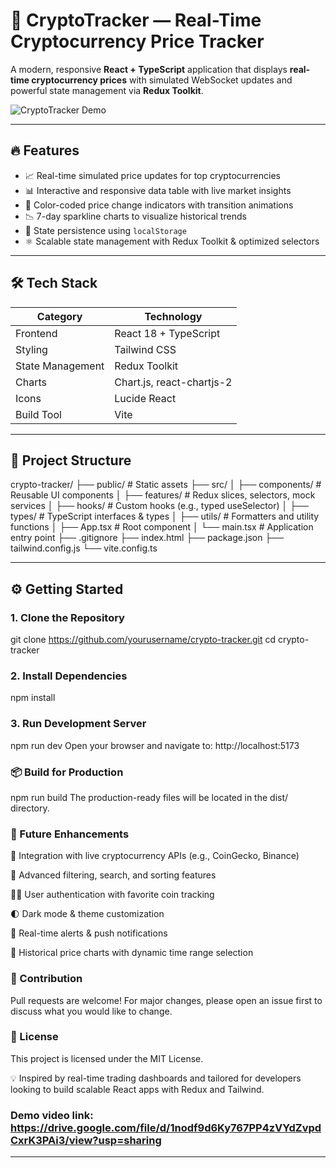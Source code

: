 # 🚀 CryptoTracker — Real-Time Cryptocurrency Price Tracker

A modern, responsive **React + TypeScript** application that displays **real-time cryptocurrency prices** with simulated WebSocket updates and powerful state management via **Redux Toolkit**.

![CryptoTracker Demo](https://i.imgur.com/YourDemoGif.gif)

---

## 🔥 Features

- 📈 Real-time simulated price updates for top cryptocurrencies
- 📊 Interactive and responsive data table with live market insights
- 🔺 Color-coded price change indicators with transition animations
- 📉 7-day sparkline charts to visualize historical trends
- 💾 State persistence using `localStorage`
- ⚛️ Scalable state management with Redux Toolkit & optimized selectors

---

## 🛠️ Tech Stack

| Category         | Technology               |
|------------------|--------------------------|
| Frontend         | React 18 + TypeScript    |
| Styling          | Tailwind CSS             |
| State Management | Redux Toolkit            |
| Charts           | Chart.js, react-chartjs-2|
| Icons            | Lucide React             |
| Build Tool       | Vite                     |

---

## 📁 Project Structure

crypto-tracker/
├── public/ # Static assets
├── src/
│ ├── components/ # Reusable UI components
│ ├── features/ # Redux slices, selectors, mock services
│ ├── hooks/ # Custom hooks (e.g., typed useSelector)
│ ├── types/ # TypeScript interfaces & types
│ ├── utils/ # Formatters and utility functions
│ ├── App.tsx # Root component
│ └── main.tsx # Application entry point
├── .gitignore
├── index.html
├── package.json
├── tailwind.config.js
└── vite.config.ts

---

## ⚙️ Getting Started

### 1. Clone the Repository
git clone https://github.com/yourusername/crypto-tracker.git
cd crypto-tracker
### 2. Install Dependencies
npm install
### 3. Run Development Server
npm run dev
Open your browser and navigate to:
http://localhost:5173

### 📦 Build for Production
npm run build
The production-ready files will be located in the dist/ directory.

### 🌟 Future Enhancements
🔗 Integration with live cryptocurrency APIs (e.g., CoinGecko, Binance)

🧮 Advanced filtering, search, and sorting features

🧑‍💼 User authentication with favorite coin tracking

🌓 Dark mode & theme customization

🔔 Real-time alerts & push notifications

📆 Historical price charts with dynamic time range selection

### 🤝 Contribution
Pull requests are welcome! For major changes, please open an issue first to discuss what you would like to change.

### 📜 License
This project is licensed under the MIT License.

💡 Inspired by real-time trading dashboards and tailored for developers looking to build scalable React apps with Redux and Tailwind.
### Demo video link: https://drive.google.com/file/d/1nodf9d6Ky767PP4zVYdZvpdCxrK3PAi3/view?usp=sharing
---
